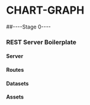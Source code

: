 # CHART-GRAPH

##----Stage 0----
### REST Server Boilerplate
#### Server

#### Routes

#### Datasets

#### Assets

